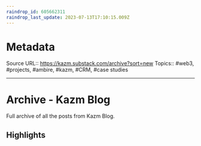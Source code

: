 ```yaml
---
raindrop_id: 605662311
raindrop_last_update: 2023-07-13T17:10:15.009Z
---
```


# Metadata
Source URL:: https://kazm.substack.com/archive?sort=new
Topics:: #web3, #projects, #ambire, #kazm, #CRM, #case studies

---
# Archive - Kazm Blog
Full archive of all the posts from Kazm Blog.

## Highlights
